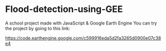 # Flood-detection-using-GEE
A school project made with JavaScript &amp; Google Earth Engine
You can try the project by going to this link:

https://code.earthengine.google.com/c599916eda5d2fa3265d0900e07c38e4
